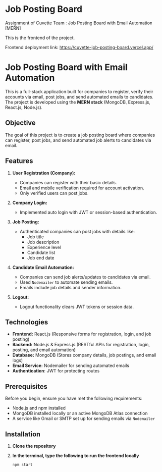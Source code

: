 # Job Posting Board
Assignment of Cuvette Team :  Job Posting Board with Email Automation [MERN]

This is the frontend of the project.

Frontend deployment link: https://cuvette-job-posting-board.vercel.app/

# Job Posting Board with Email Automation

This is a full-stack application built for companies to register, verify their accounts via email, post jobs, and send automated emails to candidates. The project is developed using the **MERN stack** (MongoDB, Express.js, React.js, Node.js).

## Objective

The goal of this project is to create a job posting board where companies can register, post jobs, and send automated job alerts to candidates via email.

## Features

1. **User Registration (Company):**
   - Companies can register with their basic details.
   - Email and mobile verification required for account activation.
   - Only verified users can post jobs.

2. **Company Login:**
   - Implemented auto login with JWT or session-based authentication.

3. **Job Posting:**
   - Authenticated companies can post jobs with details like:
     - Job title
     - Job description
     - Experience level
     - Candidate list
     - Job end date

4. **Candidate Email Automation:**
   - Companies can send job alerts/updates to candidates via email.
   - Used `Nodemailer` to automate sending emails.
   - Emails include job details and sender information.

5. **Logout:**
   - Logout functionality clears JWT tokens or session data.

## Technologies

- **Frontend:** React.js (Responsive forms for registration, login, and job posting)
- **Backend:** Node.js & Express.js (RESTful APIs for registration, login, posting, and email automation)
- **Database:** MongoDB (Stores company details, job postings, and email logs)
- **Email Service:** Nodemailer for sending automated emails
- **Authentication:** JWT for protecting routes

## Prerequisites

Before you begin, ensure you have met the following requirements:

- Node.js and npm installed
- MongoDB installed locally or an active MongoDB Atlas connection
- A service like Gmail or SMTP set up for sending emails via `Nodemailer`

## Installation

1. **Clone the repository**
   
2. **In the terminal, type the following to run the frontend locally** 
   ```bash
   npm start
